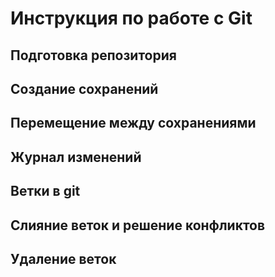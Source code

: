 # Инструкция по работе с Git

## Подготовка репозитория

## Создание сохранений

## Перемещение между сохранениями

## Журнал изменений

## Ветки в git
 
## Слияние веток и решение конфликтов

## Удаление веток